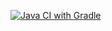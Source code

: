 [![Java CI with Gradle](https://github.com/OlesyaSumatokhina/CardForCardAutoBDD/actions/workflows/gradle.yml/badge.svg)](https://github.com/OlesyaSumatokhina/CardForCardAutoBDD/actions/workflows/gradle.yml)